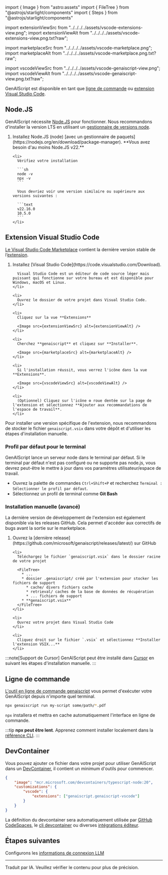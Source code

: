 import { Image } from "astro:assets"
import { FileTree } from "@astrojs/starlight/components"
import { Steps } from "@astrojs/starlight/components"

import extensionViewSrc from "../../../../assets/vscode-extensions-view.png";
import extensionViewAlt from "../../../../assets/vscode-extensions-view.png.txt?raw";

import marketplaceSrc from "../../../../assets/vscode-marketplace.png";
import marketplaceAlt from "../../../../assets/vscode-marketplace.png.txt?raw";

import vscodeViewSrc from "../../../../assets/vscode-genaiscript-view.png";
import vscodeViewAlt from "../../../../assets/vscode-genaiscript-view.png.txt?raw";

GenAIScript est disponible en tant que [ligne de commande](#command-line) ou [extension Visual Studio Code](#visual-studio-code-extension).

## Node.JS

GenAIScript nécessite [Node.JS](https://nodejs.org/) pour fonctionner.
Nous recommandons d'installer la version LTS en utilisant un [gestionnaire de versions node](https://docs.npmjs.com/downloading-and-installing-node-js-and-npm).

<Steps>
  <ol>
    <li>
      Installez Node.JS (node) [avec un gestionnaire de paquets](https://nodejs.org/en/download/package-manager).
      **Vous avez besoin d'au moins Node.JS v22.**
    </li>

    <li>
      Vérifiez votre installation

      ```sh
      node -v
      npx -v
      ```

      Vous devriez voir une version similaire ou supérieure aux versions suivantes :

      ```text
      v22.16.0
      10.5.0
      ```
    </li>
  </ol>
</Steps>

## Extension Visual Studio Code <a id="visual-studio-code-extension" href="" />

Le [Visual Studio Code Marketplace](https://marketplace.visualstudio.com/items?itemName=genaiscript.genaiscript-vscode) contient la dernière version stable de l’[extension](https://marketplace.visualstudio.com/items?itemName=genaiscript.genaiscript-vscode).

<Steps>
  <ol>
    <li>
      Installez [Visual Studio Code](https://code.visualstudio.com/Download).

      Visual Studio Code est un éditeur de code source léger mais puissant qui fonctionne sur votre bureau et est disponible pour Windows, macOS et Linux.
    </li>

    <li>
      Ouvrez le dossier de votre projet dans Visual Studio Code.
    </li>

    <li>
      Cliquez sur la vue **Extensions**

      <Image src={extensionViewSrc} alt={extensionViewAlt} />
    </li>

    <li>
      Cherchez **genaiscript** et cliquez sur **Installer**.

      <Image src={marketplaceSrc} alt={marketplaceAlt} />
    </li>

    <li>
      Si l'installation réussit, vous verrez l'icône dans la vue **Extensions**.

      <Image src={vscodeViewSrc} alt={vscodeViewAlt} />
    </li>

    <li>
      (Optionnel) Cliquez sur l'icône ⚙️ roue dentée sur la page de l'extension et sélectionnez **Ajouter aux recommandations de l'espace de travail**.
    </li>
  </ol>
</Steps>

Pour installer une version spécifique de l'extension, nous recommandons de stocker le fichier `genaiscript.vsix`
dans votre dépôt et d'utiliser les étapes d'installation manuelle.

### Profil par défaut pour le terminal

GenAIScript lance un serveur node dans le terminal par défaut. Si le terminal par défaut n'est pas configuré
ou ne supporte pas node.js, vous devrez peut-être le mettre à jour dans vos paramètres utilisateur/espace de travail.

* Ouvrez la palette de commandes `Ctrl+Shift+P` et recherchez `Terminal : Sélectionner le profil par défaut`.
* Sélectionnez un profil de terminal comme **Git Bash**

### Installation manuelle (avancé)

La dernière version de développement de l'extension est également disponible via les releases GitHub. Cela permet d'accéder
aux correctifs de bugs avant la sortie sur le marketplace.

<Steps>
  <ol>
    <li>
      Ouvrez la [dernière release](https://github.com/microsoft/genaiscript/releases/latest/) sur GitHub
    </li>

    <li>
      Téléchargez le fichier `genaiscript.vsix` dans le dossier racine de votre projet

      <FileTree>
        * ...
        * dossier .genaiscript/ créé par l'extension pour stocker les fichiers de support
          * cache/ divers fichiers cache
          * retrieval/ caches de la base de données de récupération
          * ... fichiers de support
        * **genaiscript.vsix**
      </FileTree>
    </li>

    <li>
      Ouvrez votre projet dans Visual Studio Code
    </li>

    <li>
      Cliquez droit sur le fichier `.vsix` et sélectionnez **Installer l'extension VSIX...**
    </li>
  </ol>
</Steps>

:::note[Support de Cursor]
GenAIScript peut être installé dans [Cursor](https://cursor.sh/how-to-install-extension)
en suivant les étapes d'installation manuelle.
:::

## Ligne de commande <a id="command-line" href="" />

L'outil en ligne de commande [genaiscript](/genaiscript/reference/cli/) vous permet d'exécuter votre GenAIScript
depuis n'importe quel terminal.

```sh
npx genaiscript run my-script some/path/*.pdf
```

`npx` installera et mettra en cache automatiquement l'interface en ligne de commande.

:::tip
**npx peut être lent**. Apprenez comment installer localement dans la [référence CLI](/genaiscript/reference/cli/).
:::

## DevContainer

Vous pouvez ajouter ce fichier dans votre projet pour utiliser GenAIScript dans un
[DevContainer](https://containers.dev/), il contient un minimum d'outils pour commencer.

```json title=".devcontainer/devcontainer.json"
{
    "image": "mcr.microsoft.com/devcontainers/typescript-node:20",
    "customizations": {
        "vscode": {
            "extensions": ["genaiscript.genaiscript-vscode"]
        }
    }
}
```

La définition du devcontainer sera automatiquement utilisée par
[GitHub CodeSpaces](https://docs.github.com/en/codespaces/setting-up-your-project-for-codespaces/adding-a-dev-container-configuration/introduction-to-dev-containers),
le [cli devcontainer](https://github.com/devcontainers/cli)
ou diverses [intégrations éditeur](https://containers.dev/supporting).

## Étapes suivantes

Configurons les [informations de connexion LLM](/genaiscript/getting-started/configuration)

<hr />

Traduit par IA. Veuillez vérifier le contenu pour plus de précision.
